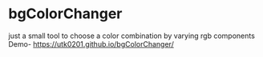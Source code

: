 # bgColorChanger
just a small tool to choose a color combination by varying rgb components
Demo- https://utk0201.github.io/bgColorChanger/
